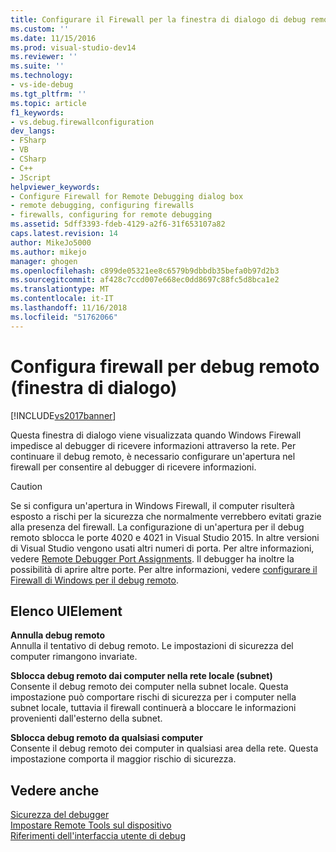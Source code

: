 ```yaml
---
title: Configurare il Firewall per la finestra di dialogo di debug remoto | Microsoft Docs
ms.custom: ''
ms.date: 11/15/2016
ms.prod: visual-studio-dev14
ms.reviewer: ''
ms.suite: ''
ms.technology:
- vs-ide-debug
ms.tgt_pltfrm: ''
ms.topic: article
f1_keywords:
- vs.debug.firewallconfiguration
dev_langs:
- FSharp
- VB
- CSharp
- C++
- JScript
helpviewer_keywords:
- Configure Firewall for Remote Debugging dialog box
- remote debugging, configuring firewalls
- firewalls, configuring for remote debugging
ms.assetid: 5dff3393-fdeb-4129-a2f6-31f653107a82
caps.latest.revision: 14
author: MikeJo5000
ms.author: mikejo
manager: ghogen
ms.openlocfilehash: c899de05321ee8c6579b9dbbdb35befa0b97d2b3
ms.sourcegitcommit: af428c7ccd007e668ec0dd8697c88fc5d8bca1e2
ms.translationtype: MT
ms.contentlocale: it-IT
ms.lasthandoff: 11/16/2018
ms.locfileid: "51762066"
---
```

# <a name="configure-firewall-for-remote-debugging-dialog-box"></a>Configura firewall per debug remoto (finestra di dialogo)
[!INCLUDE[vs2017banner](../includes/vs2017banner.md)]

Questa finestra di dialogo viene visualizzata quando Windows Firewall impedisce al debugger di ricevere informazioni attraverso la rete. Per continuare il debug remoto, è necessario configurare un'apertura nel firewall per consentire al debugger di ricevere informazioni.  
  
> [!CAUTION]
>  Se si configura un'apertura in Windows Firewall, il computer risulterà esposto a rischi per la sicurezza che normalmente verrebbero evitati grazie alla presenza del firewall. La configurazione di un'apertura per il debug remoto sblocca le porte 4020 e 4021 in Visual Studio 2015. In altre versioni di Visual Studio vengono usati altri numeri di porta. Per altre informazioni, vedere [Remote Debugger Port Assignments](../debugger/remote-debugger-port-assignments.md). Il debugger ha inoltre la possibilità di aprire altre porte. Per altre informazioni, vedere [configurare il Firewall di Windows per il debug remoto](../debugger/configure-the-windows-firewall-for-remote-debugging.md).  
  
## <a name="uielement-list"></a>Elenco UIElement  
 **Annulla debug remoto**  
 Annulla il tentativo di debug remoto. Le impostazioni di sicurezza del computer rimangono invariate.  
  
 **Sblocca debug remoto dai computer nella rete locale (subnet)**  
 Consente il debug remoto dei computer nella subnet locale. Questa impostazione può comportare rischi di sicurezza per i computer nella subnet locale, tuttavia il firewall continuerà a bloccare le informazioni provenienti dall'esterno della subnet.  
  
 **Sblocca debug remoto da qualsiasi computer**  
 Consente il debug remoto dei computer in qualsiasi area della rete. Questa impostazione comporta il maggior rischio di sicurezza.  
  
## <a name="see-also"></a>Vedere anche  
 [Sicurezza del debugger](../debugger/debugger-security.md)   
 [Impostare Remote Tools sul dispositivo](http://msdn.microsoft.com/library/90f45630-0d26-4698-8c1f-63f85a12db9c)   
 [Riferimenti dell'interfaccia utente di debug](../debugger/debugging-user-interface-reference.md)




